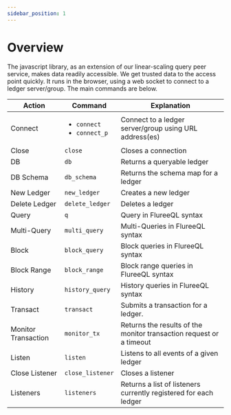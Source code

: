 ```yaml
---
sidebar_position: 1
---
```


# Overview

The javascript library, as an extension of our linear-scaling query peer service, makes data readily accessible. We get trusted data to the access point quickly. It runs in the browser, using a web socket to connect to a ledger server/group. The main commands are below.

| Action              | Command                                         | Explanation                                                         |
| ------------------- | ----------------------------------------------- | ------------------------------------------------------------------- |
| Connect             | <ul><li>`connect`</li><li>`connect_p`</li></ul> | Connect to a ledger server/group using URL address(es)              |
| Close               | `close`                                         | Closes a connection                                                 |
| DB                  | `db`                                            | Returns a queryable ledger                                          |
| DB Schema           | `db_schema`                                     | Returns the schema map for a ledger                                 |
| New Ledger          | `new_ledger`                                    | Creates a new ledger                                                |
| Delete Ledger       | `delete_ledger`                                 | Deletes a ledger                                                    |
| Query               | `q`                                             | Query in FlureeQL syntax                                            |
| Multi-Query         | `multi_query`                                   | Multi-Queries in FlureeQL syntax                                    |
| Block               | `block_query`                                   | Block queries in FlureeQL syntax                                    |
| Block Range         | `block_range`                                   | Block range queries in FlureeQL syntax                              |
| History             | `history_query`                                 | History queries in FlureeQL syntax                                  |
| Transact            | `transact`                                      | Submits a transaction for a ledger.                                 |
| Monitor Transaction | `monitor_tx`                                    | Returns the results of the monitor transaction request or a timeout |
| Listen              | `listen`                                        | Listens to all events of a given ledger                             |
| Close Listener      | `close_listener`                                | Closes a listener                                                   |
| Listeners           | `listeners`                                     | Returns a list of listeners currently registered for each ledger    |
